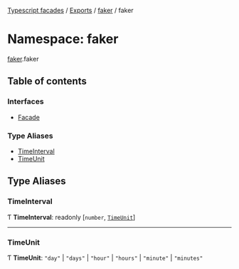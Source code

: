 [Typescript facades](../index.md) / [Exports](../modules.md) / [faker](faker.md) / faker

# Namespace: faker

[faker](faker.md).faker

## Table of contents

### Interfaces

- [Facade](../interfaces/faker.faker.Facade.md)

### Type Aliases

- [TimeInterval](faker.faker.md#timeinterval)
- [TimeUnit](faker.faker.md#timeunit)

## Type Aliases

### TimeInterval

Ƭ **TimeInterval**: readonly [`number`, [`TimeUnit`](faker.faker.md#timeunit)]

___

### TimeUnit

Ƭ **TimeUnit**: ``"day"`` \| ``"days"`` \| ``"hour"`` \| ``"hours"`` \| ``"minute"`` \| ``"minutes"``
